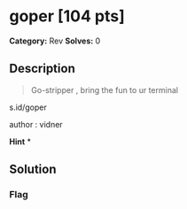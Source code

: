# goper [104 pts]

**Category:** Rev
**Solves:** 0

## Description
>Go-stripper , bring the fun to ur terminal

s.id/goper

author : vidner

**Hint**
* 

## Solution

### Flag

